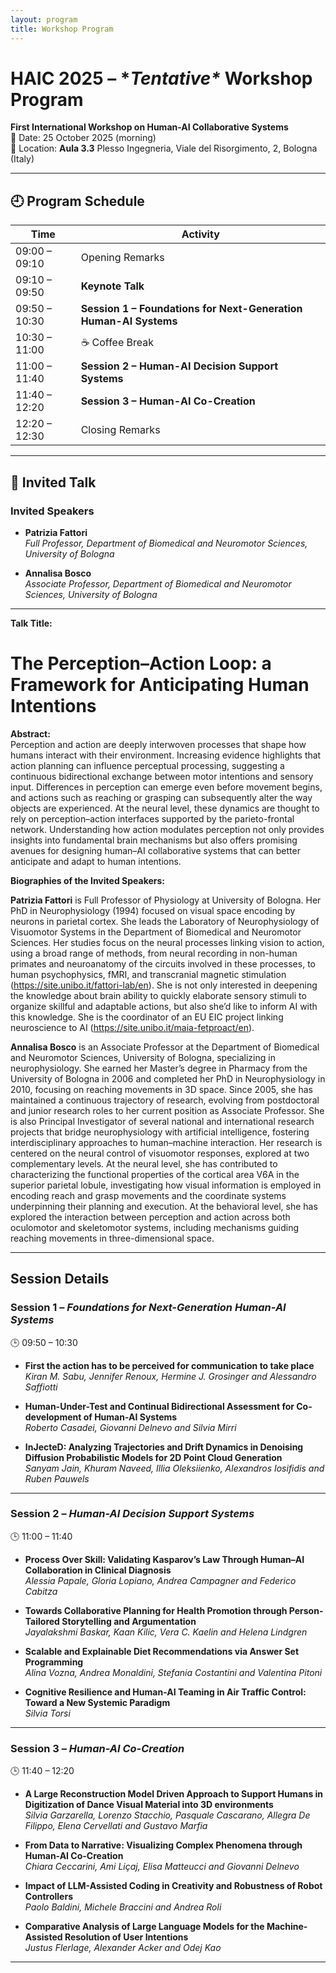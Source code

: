 ```yaml
---
layout: program
title: Workshop Program
---
```



# HAIC 2025 – \**Tentative\** Workshop Program  
**First International Workshop on Human-AI Collaborative Systems**  
📅 Date: 25 October 2025 (morning)  
📍 Location: **Aula 3.3** Plesso Ingegneria, Viale del Risorgimento, 2, Bologna (Italy)

---

## 🕘 Program Schedule

| Time           | Activity                            |
|----------------|-------------------------------------|
| 09:00 – 09:10  | Opening Remarks                     |
| 09:10 – 09:50  | **Keynote Talk**                 |
| 09:50 – 10:30  | **Session 1 – Foundations for Next-Generation Human-AI Systems** |
| 10:30 – 11:00  | ☕ Coffee Break                     |
| 11:00 – 11:40  | **Session 2 – Human-AI Decision Support Systems** |
| 11:40 – 12:20  | **Session 3 – Human-AI Co-Creation** |
| 12:20 – 12:30  | Closing Remarks                     |


---
## 🎤 Invited Talk

### Invited Speakers

- **Patrizia Fattori**  
  *Full Professor, Department of Biomedical and Neuromotor Sciences, University of Bologna*

- **Annalisa Bosco**  
  *Associate Professor, Department of Biomedical and Neuromotor Sciences, University of Bologna*

---

**Talk Title:**  
<h1>The Perception–Action Loop: a Framework for Anticipating Human Intentions</h1>


**Abstract:**  
Perception and action are deeply interwoven processes that shape how humans interact with their environment. Increasing evidence highlights that action planning can influence perceptual processing, suggesting a continuous bidirectional exchange between motor intentions and sensory input. Differences in perception can emerge even before movement begins, and actions such as reaching or grasping can subsequently alter the way objects are experienced. At the neural level, these dynamics are thought to rely on perception–action interfaces supported by the parieto-frontal network. Understanding how action modulates perception not only provides insights into fundamental brain mechanisms but also offers promising avenues for designing human–AI collaborative systems that can better anticipate and adapt to human intentions.

**Biographies of the Invited Speakers:**  

**Patrizia Fattori** is Full Professor of Physiology at University of Bologna. Her PhD in Neurophysiology (1994) focused on visual space encoding by neurons in parietal cortex. She leads the Laboratory of Neurophysiology of Visuomotor Systems in the Department of Biomedical and Neuromotor Sciences. Her studies focus on the neural processes linking vision to action, using a broad range of methods, from neural recording in non-human primates and neuroanatomy of the circuits involved in these processes, to human psychophysics, fMRI, and transcranial magnetic stimulation (https://site.unibo.it/fattori-lab/en). She is not only interested in deepening the knowledge about brain ability to quickly elaborate sensory stimuli to organize skillful and adaptable actions, but also she’d like to inform AI with this knowledge. She is the coordinator of an EU EIC project linking neuroscience to AI (https://site.unibo.it/maia-fetproact/en).



**Annalisa Bosco** is an Associate Professor at the Department of Biomedical and Neuromotor Sciences, University of Bologna, specializing in neurophysiology. She earned her Master’s degree in Pharmacy from the University of Bologna in 2006 and completed her PhD in Neurophysiology in 2010, focusing on reaching movements in 3D space. Since 2005, she has maintained a continuous trajectory of research, evolving from postdoctoral and junior research roles to her current position as Associate Professor. She is also Principal Investigator of several national and international research projects that bridge neurophysiology with artificial intelligence, fostering interdisciplinary approaches to human–machine interaction. Her research is centered on the neural control of visuomotor responses, explored at two complementary levels. At the neural level, she has contributed to characterizing the functional properties of the cortical area V6A in the superior parietal lobule, investigating how visual information is employed in encoding reach and grasp movements and the coordinate systems underpinning their planning and execution. At the behavioral level, she has explored the interaction between perception and action across both oculomotor and skeletomotor systems, including mechanisms guiding reaching movements in three-dimensional space.


---

## Session Details

### Session 1 – *Foundations for Next-Generation Human-AI Systems*  
🕒 09:50 – 10:30  

- **First the action has to be perceived for communication to take place**  
  *Kiran M. Sabu, Jennifer Renoux, Hermine J. Grosinger and Alessandro Saffiotti*  

- **Human-Under-Test and Continual Bidirectional Assessment for Co-development of Human-AI Systems**  
  *Roberto Casadei, Giovanni Delnevo and Silvia Mirri*  

- **InJecteD: Analyzing Trajectories and Drift Dynamics in Denoising Diffusion Probabilistic Models for 2D Point Cloud Generation**  
  *Sanyam Jain, Khuram Naveed, Illia Oleksiienko, Alexandros Iosifidis and Ruben Pauwels*

---

### Session 2 – *Human-AI Decision Support Systems*  
🕒 11:00 – 11:40  

- **Process Over Skill: Validating Kasparov’s Law Through Human–AI Collaboration in Clinical Diagnosis**  
  *Alessia Papale, Gloria Lopiano, Andrea Campagner and Federico Cabitza*  

- **Towards Collaborative Planning for Health Promotion through Person-Tailored Storytelling and Argumentation**  
  *Jayalakshmi Baskar, Kaan Kilic, Vera C. Kaelin and Helena Lindgren*  

- **Scalable and Explainable Diet Recommendations via Answer Set Programming**  
  *Alina Vozna, Andrea Monaldini, Stefania Costantini and Valentina Pitoni*

- **Cognitive Resilience and Human-AI Teaming in Air Traffic Control: Toward a New Systemic Paradigm**  
  *Silvia Torsi*  

---

### Session 3 – *Human-AI Co-Creation*  
🕒 11:40 – 12:20  

- **A Large Reconstruction Model Driven Approach to Support Humans in Digitization of Dance Visual Material into 3D environments**  
  *Silvia Garzarella, Lorenzo Stacchio, Pasquale Cascarano, Allegra De Filippo, Elena Cervellati and Gustavo Marfia*  

- **From Data to Narrative: Visualizing Complex Phenomena through Human-AI Co-Creation**  
  *Chiara Ceccarini, Ami Liçaj, Elisa Matteucci and Giovanni Delnevo*  

- **Impact of LLM-Assisted Coding in Creativity and Robustness of Robot Controllers**  
  *Paolo Baldini, Michele Braccini and Andrea Roli*  

- **Comparative Analysis of Large Language Models for the Machine-Assisted Resolution of User Intentions**  
  *Justus Flerlage, Alexander Acker and Odej Kao*

---




